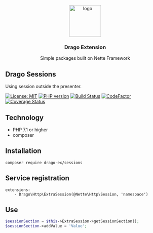 <p align="center">
  <img src="https://avatars0.githubusercontent.com/u/11717487?s=400&u=40ecb522587ebbcfe67801ccb6f11497b259f84b&v=4" width="100" alt="logo">
</p>

<h3 align="center">Drago Extension</h3>
<p align="center">Simple packages built on Nette Framework</p>

## Drago Sessions
Using session outside the presenter.

[![License: MIT](https://img.shields.io/badge/License-MIT-yellow.svg)](https://raw.githubusercontent.com/drago-ex/sessions/master/license.md)
[![PHP version](https://badge.fury.io/ph/drago-ex%2Fsessions.svg)](https://badge.fury.io/ph/drago-ex%2Fsessions)
[![Build Status](https://travis-ci.org/drago-ex/sessions.svg?branch=master)](https://travis-ci.org/drago-ex/sessions)
[![CodeFactor](https://www.codefactor.io/repository/github/drago-ex/sessions/badge)](https://www.codefactor.io/repository/github/drago-ex/sessions)
[![Coverage Status](https://coveralls.io/repos/github/drago-ex/sessions/badge.svg?branch=master)](https://coveralls.io/github/drago-ex/sessions?branch=master)

## Technology
- PHP 7.1 or higher
- composer

## Installation
```
composer require drago-ex/sessions
```

## Service registration
```neon
extensions:
	- Drago\Http\ExtraSession(@Nette\Http\Session, 'namespace')
```

## Use
```php
$sessionSection = $this->ExtraSession->getSessionSection();
$sessionSection->addValue = 'Value';
```
